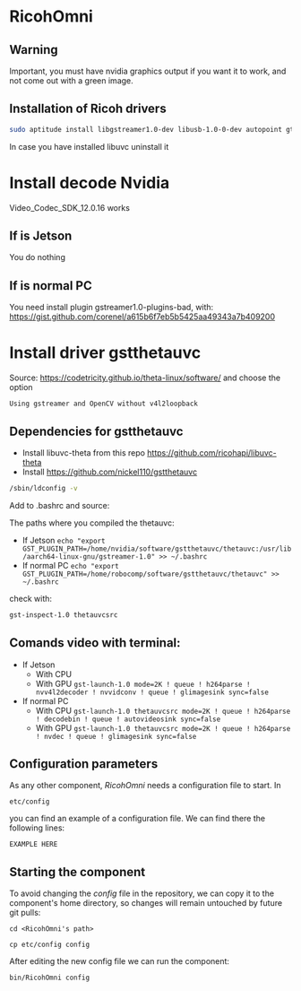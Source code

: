 # RicohOmni
## Warning
Important, you must have nvidia graphics output if you want it to work, and not come out with a green image.


## Installation of Ricoh drivers
```bash
sudo aptitude install libgstreamer1.0-dev libusb-1.0-0-dev autopoint gtk-doc-tools libgstreamer1.0-dev libgstreamer-plugins-base1.0-dev 
```
In case you have installed libuvc uninstall it

# Install decode Nvidia 
Video_Codec_SDK_12.0.16 works
## If is Jetson
You do nothing
## If is normal PC 
You need install plugin gstreamer1.0-plugins-bad, with: https://gist.github.com/corenel/a615b6f7eb5b5425aa49343a7b409200

# Install driver gstthetauvc
Source: https://codetricity.github.io/theta-linux/software/  and choose the option

```Using gstreamer and OpenCV without v4l2loopback```
## Dependencies for gstthetauvc
- Install libuvc-theta from this repo https://github.com/ricohapi/libuvc-theta
- Install https://github.com/nickel110/gstthetauvc
```bash
/sbin/ldconfig -v 
`````
Add to .bashrc and source:

The paths where you compiled the thetauvc:
- If Jetson
    ```echo "export GST_PLUGIN_PATH=/home/nvidia/software/gstthetauvc/thetauvc:/usr/lib/aarch64-linux-gnu/gstreamer-1.0" >> ~/.bashrc```
- If normal PC
    ```echo "export GST_PLUGIN_PATH=/home/robocomp/software/gstthetauvc/thetauvc" >> ~/.bashrc```

check with:
```bash
gst-inspect-1.0 thetauvcsrc
```

## Comands video with terminal:
- If Jetson
    - With CPU 
    - With GPU ``gst-launch-1.0 mode=2K ! queue ! h264parse ! nvv4l2decoder ! nvvidconv ! queue ! glimagesink sync=false``
- If normal PC
    - With CPU ``gst-launch-1.0 thetauvcsrc mode=2K ! queue ! h264parse ! decodebin ! queue ! autovideosink sync=false``
    - With GPU ``gst-launch-1.0 thetauvcsrc mode=2K ! queue ! h264parse ! nvdec ! queue ! glimagesink sync=false ``


## Configuration parameters
As any other component, *RicohOmni* needs a configuration file to start. In
```
etc/config
```
you can find an example of a configuration file. We can find there the following lines:
```
EXAMPLE HERE
```

## Starting the component
To avoid changing the *config* file in the repository, we can copy it to the component's home directory, so changes will remain untouched by future git pulls:

```
cd <RicohOmni's path> 
```
```
cp etc/config config
```

After editing the new config file we can run the component:

```
bin/RicohOmni config
```
